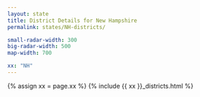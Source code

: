```yaml
---
layout: state
title: District Details for New Hampshire
permalink: states/NH-districts/

small-radar-width: 300
big-radar-width: 500
map-width: 700

xx: "NH"
---
```


{% assign xx = page.xx %}
{% include {{ xx }}_districts.html %}